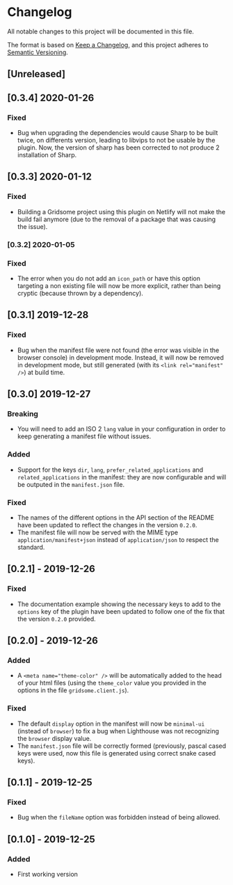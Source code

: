 # Changelog

All notable changes to this project will be documented in this file.

The format is based on [Keep a Changelog](https://keepachangelog.com/en/1.0.0/),
and this project adheres to [Semantic Versioning](https://semver.org/spec/v2.0.0.html).

## [Unreleased]

## [0.3.4] 2020-01-26

### Fixed

- Bug when upgrading the dependencies would cause Sharp to be built twice, on differents version, leading to libvips to not be usable by the plugin. Now, the version of sharp has been corrected to not produce 2 installation of Sharp.

## [0.3.3] 2020-01-12

### Fixed

- Building a Gridsome project using this plugin on Netlify will not make the build fail anymore (due to the removal of a package that was causing the issue).

### [0.3.2] 2020-01-05

### Fixed

- The error when you do not add an `icon_path` or have this option targeting a non existing file will now be more explicit, rather than being cryptic (because thrown by a dependency).

## [0.3.1] 2019-12-28

### Fixed

- Bug when the manifest file were not found (the error was visible in the browser console) in development mode. Instead, it will now be removed in development mode, but still generated (with its `<link rel="manifest" />`) at build time.

## [0.3.0] 2019-12-27

### Breaking

- You will need to add an ISO 2 `lang` value in your configuration in order to keep generating a manifest file without issues.

### Added

- Support for the keys `dir`, `lang`, `prefer_related_applications` and `related_applications` in the manifest: they are now configurable and will be outputed in the `manifest.json` file.

### Fixed

- The names of the different options in the API section of the README have been updated to reflect the changes in the version `0.2.0`.
- The manifest file will now be served with the MIME type `application/manifest+json` instead of `application/json` to respect the standard.

## [0.2.1] - 2019-12-26

### Fixed

- The documentation example showing the necessary keys to add to the `options` key of the plugin have been updated to follow one of the fix that the version `0.2.0` provided.

## [0.2.0] - 2019-12-26

### Added

- A `<meta name="theme-color" />` will be automatically added to the head of your html files (using the `theme_color` value you provided in the options in the file `gridsome.client.js`).

### Fixed

- The default `display` option in the manifest will now be `minimal-ui` (instead of `browser`) to fix a bug when Lighthouse was not recognizing the `browser` display value.
- The `manifest.json` file will be correctly formed (previously, pascal cased keys were used, now this file is generated using correct snake cased keys).

## [0.1.1] - 2019-12-25

### Fixed

- Bug when the `fileName` option was forbidden instead of being allowed.

## [0.1.0] - 2019-12-25

### Added

- First working version

